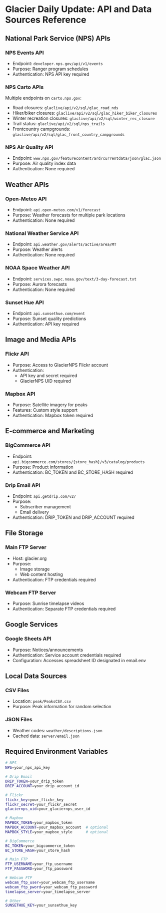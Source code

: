 # Glacier Daily Update: API and Data Sources Reference

## National Park Service (NPS) APIs

### NPS Events API

- Endpoint: `developer.nps.gov/api/v1/events`
- Purpose: Ranger program schedules
- Authentication: NPS API key required

### NPS Carto APIs

Multiple endpoints on `carto.nps.gov`:

- Road closures: `glaclive/api/v2/sql/glac_road_nds`
- Hiker/biker closures: `glaclive/api/v2/sql/glac_hiker_biker_closures`
- Winter recreation closures: `glaclive/api/v2/sql/winter_rec_closure`
- Trail status: `glaclive/api/v2/sql/nps_trails`
- Frontcountry campgrounds: `glaclive/api/v2/sql/glac_front_country_campgrounds`

### NPS Air Quality API

- Endpoint: `www.nps.gov/featurecontent/ard/currentdata/json/glac.json`
- Purpose: Air quality index data
- Authentication: None required

## Weather APIs

### Open-Meteo API

- Endpoint: `api.open-meteo.com/v1/forecast`
- Purpose: Weather forecasts for multiple park locations
- Authentication: None required

### National Weather Service API

- Endpoint: `api.weather.gov/alerts/active/area/MT`
- Purpose: Weather alerts
- Authentication: None required

### NOAA Space Weather API

- Endpoint: `services.swpc.noaa.gov/text/3-day-forecast.txt`
- Purpose: Aurora forecasts
- Authentication: None required

### Sunset Hue API

- Endpoint: `api.sunsethue.com/event`
- Purpose: Sunset quality predictions
- Authentication: API key required

## Image and Media APIs

### Flickr API

- Purpose: Access to GlacierNPS Flickr account
- Authentication:
  - API key and secret required
  - GlacierNPS UID required

### Mapbox API

- Purpose: Satellite imagery for peaks
- Features: Custom style support
- Authentication: Mapbox token required

## E-commerce and Marketing

### BigCommerce API

- Endpoint: `api.bigcommerce.com/stores/{store_hash}/v3/catalog/products`
- Purpose: Product information
- Authentication: BC_TOKEN and BC_STORE_HASH required

### Drip Email API

- Endpoint: `api.getdrip.com/v2/`
- Purpose:
  - Subscriber management
  - Email delivery
- Authentication: DRIP_TOKEN and DRIP_ACCOUNT required

## File Storage

### Main FTP Server

- Host: glacier.org
- Purpose:
  - Image storage
  - Web content hosting
- Authentication: FTP credentials required

### Webcam FTP Server

- Purpose: Sunrise timelapse videos
- Authentication: Separate FTP credentials required

## Google Services

### Google Sheets API

- Purpose: Notices/announcements
- Authentication: Service account credentials required
- Configuration: Accesses spreadsheet ID designated in email.env

## Local Data Sources

### CSV Files

- Location: `peak/PeaksCSV.csv`
- Purpose: Peak information for random selection

### JSON Files

- Weather codes: `weather/descriptions.json`
- Cached data: `server/email.json`

## Required Environment Variables

```bash
# NPS
NPS=your_nps_api_key

# Drip Email
DRIP_TOKEN=your_drip_token
DRIP_ACCOUNT=your_drip_account_id

# Flickr
flickr_key=your_flickr_key
flickr_secret=your_flickr_secret
glaciernps_uid=your_glaciernps_user_id

# Mapbox
MAPBOX_TOKEN=your_mapbox_token
MAPBOX_ACCOUNT=your_mapbox_account  # optional
MAPBOX_STYLE=your_mapbox_style      # optional

# BigCommerce
BC_TOKEN=your_bigcommerce_token
BC_STORE_HASH=your_store_hash

# Main FTP
FTP_USERNAME=your_ftp_username
FTP_PASSWORD=your_ftp_password

# Webcam FTP
webcam_ftp_user=your_webcam_ftp_username
webcam_ftp_pword=your_webcam_ftp_password
timelapse_server=your_timelapse_server

# Other
SUNSETHUE_KEY=your_sunsethue_key
```
